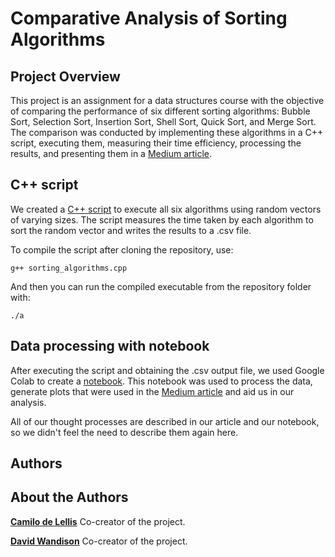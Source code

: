 # Comparative Analysis of Sorting Algorithms

## Project Overview

This project is an assignment for a data structures course with the objective of comparing the performance of six different sorting algorithms: Bubble Sort, Selection Sort, Insertion Sort, Shell Sort, Quick Sort, and Merge Sort. The comparison was conducted by implementing these algorithms in a C++ script, executing them, measuring their time efficiency, processing the results, and presenting them in a [Medium article](https://medium.com/@delellis021/8f8df746bd9f).

## C++ script

We created a [C++ script](https://github.com/delellisc/sorting_algorithms/blob/main/sorting_algorithms.cpp) to execute all six algorithms using random vectors of varying sizes. The script measures the time taken by each algorithm to sort the random vector and writes the results to a .csv file.

To compile the script after cloning the repository, use:

```g++ sorting_algorithms.cpp```

And then you can run the compiled executable from the repository folder with:

```./a```

## Data processing with notebook

After executing the script and obtaining the .csv output file, we used Google Colab to create a [notebook](https://github.com/delellisc/sorting_algorithms/blob/main/notebook/sorting_algorithms.ipynb). This notebook was used to process the data, generate plots that were used in the [Medium article](https://medium.com/@delellis021/8f8df746bd9f) and aid us in our analysis.

All of our thought processes are described in our article and our notebook, so we didn't feel the need to describe them again here.

## Authors

## About the Authors

[**Camilo de Lellis**](https://github.com/delellisc)
Co-creator of the project.

[**David Wandison**](https://github.com/debiddos)
Co-creator of the project.
